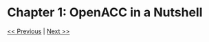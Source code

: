 # Chapter 1: OpenACC in a Nutshell


[<< Previous](../readme.md)
|
[Next >>](../Chapter_02/readme.md)

